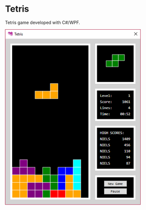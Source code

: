 # Tetris

Tetris game developed with C#/WPF.

![Screenshot](https://github.com/NielsSkovgaard/Tetris/blob/master/screenshot.png)
